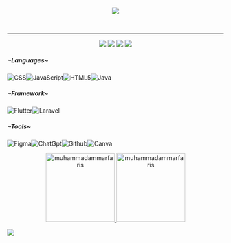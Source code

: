 <br>
<p align="center">
    <img src="https://readme-typing-svg.herokuapp.com/?lines=Hi%20there;Im+Muhammad+Ammar+Faris+Fauzi;and%20I%27m%20a%20front%20end%20mobile%20developer&font=Fira%20Code&color=%23D62F79&center=true&width=400&height=100">
</p>
<br>

<hr>
<p align="center">
  <a target="_blank" href="https://www.linkedin.com/in/ammar-faris-fauzi-339260295/"><img src="https://img.shields.io/badge/-LinkedIn-0077B5?style=for-the-badge&logo=Linkedin&logoColor=white"></img></a>
  <a target="_blank" href="mailto:farisfauzi444@gmail.com"><img src="https://img.shields.io/badge/-Gmail-D14836?style=for-the-badge&logo=Gmail&logoColor=white"></img></a>
  <a target="_blank" href="https://dribbble.com/Shion12"><img src="https://img.shields.io/badge/Dribbble-EA4C89?style=for-the-badge&logo=dribbble&logoColor=white"></img></a>
  <a target="_blank" href="https://www.instagram.com/onekebabplease._/?utm_source=ig_web_button_share_sheet"><img src="https://img.shields.io/badge/Instagram-E4405F?style=for-the-badge&logo=instagram&logoColor=white"></img></a>
</p>

<h5 align="left">~Languages~</h5>

![CSS](https://img.shields.io/badge/css3-%231572B6.svg?style=for-the-badge&logo=css3&logoColor=white)![JavaScript](https://img.shields.io/badge/javascript-%23323330.svg?style=for-the-badge&logo=javascript&logoColor=%23F7DF1E)![HTML5](https://img.shields.io/badge/html5-%23E34F26.svg?style=for-the-badge&logo=html5&logoColor=white)![Java](https://img.shields.io/badge/java-%23ED8B00.svg?style=for-the-badge&logo=openjdk&logoColor=white)

<h5 align="left">~Framework~</h5>

![Flutter](https://img.shields.io/badge/Flutter-02569B?style=for-the-badge&logo=flutter&logoColor=white)![Laravel](https://img.shields.io/badge/Laravel-FF2D20?style=for-the-badge&logo=laravel&logoColor=white) 

<h5 align="left">~Tools~</h5>

![Figma](https://img.shields.io/badge/Figma-F24E1E?style=for-the-badge&logo=figma&logoColor=white)![ChatGpt](https://img.shields.io/badge/ChatGPT-74aa9c?style=for-the-badge&logo=openai&logoColor=white)![Github](https://img.shields.io/badge/GitHub-100000?style=for-the-badge&logo=github&logoColor=white)![Canva](https://img.shields.io/badge/Canva-%2300C4CC.svg?style=for-the-badge&logo=Canva&logoColor=white)

<div align="center">
  <a href="https://github.com/muhammadammarfaris">
    <img height="160em" src="https://github-readme-streak-stats.herokuapp.com/?user=muhammadammarfaris&&theme=tokyonight" alt="muhammadammarfaris"/>
    <img height="160em" src="https://github-readme-stats.vercel.app/api?username=muhammadammarfaris&show_icons=true&locale=en&layout=compact&theme=tokyonight" alt="muhammadammarfaris"/>
  </a>
</div>

<p align="center">
  
  [![](https://visitcount.itsvg.in/api?id=muhammadammarfaris&icon=0&color=1)](https://visitcount.itsvg.in)
</p>
